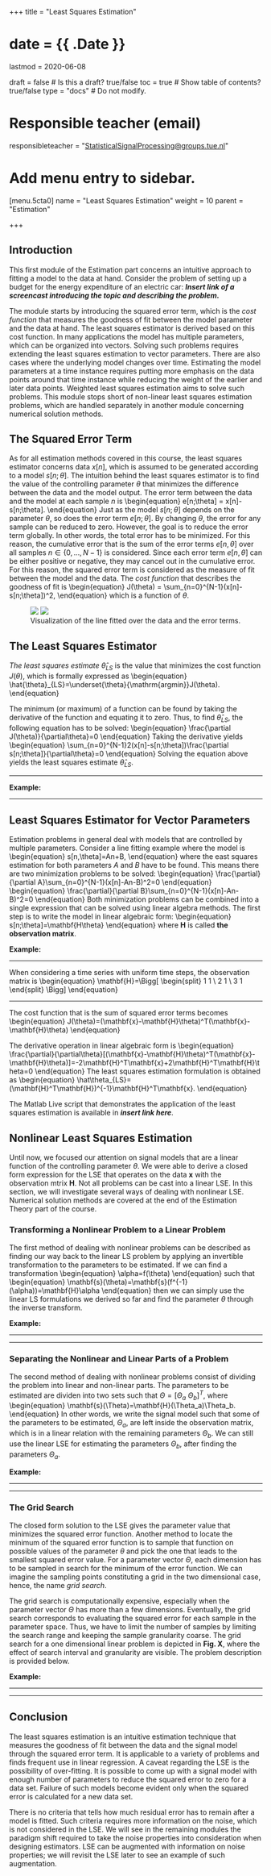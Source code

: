 +++
title = "Least Squares Estimation"

# date = {{ .Date }}
lastmod = 2020-06-08

draft = false  # Is this a draft? true/false
toc = true  # Show table of contents? true/false
type = "docs"  # Do not modify.

# Responsible teacher (email)
responsibleteacher = "StatisticalSignalProcessing@groups.tue.nl"

# Add menu entry to sidebar.
[menu.5cta0]
name = "Least Squares Estimation"
weight = 10
parent = "Estimation"

+++
## Introduction

This first module of the Estimation part concerns an intuitive approach to fitting a model to the data at hand. Consider the problem of setting up a budget for the energy expenditure of an electric car: ***Insert link of a screencast introducing the topic and describing the problem.***

The module starts by introducing the squared error term, which is the <i>cost function</i> that measures the goodness of fit between the model parameter and the data at hand. The least squares estimator is derived based on this cost function. In many applications the model has multiple parameters, which can be organized into vectors. Solving such problems requires extending the least squares estimation to vector parameters. There are also cases where the underlying model changes over time. Estimating the model parameters at a time instance requires putting more emphasis on the data points around that time instance while reducing the weight of the earlier and later data points. Weighted least squares estimation aims to solve such problems. This module stops short of non-linear least squares estimation problems, which are handled separately in another module concerning numerical solution methods.

## The Squared Error Term
As for all estimation methods covered in this course, the least squares estimator concerns data $x[n]$, which is assumed to be generated according to a model $s[n;\theta]$. The intuition behind the least squares estimator is to find the value of the controlling parameter $\theta$ that minimizes the difference between the data and the model output. The error term between the data and the model at each sample $n$ is
\begin{equation}
e[n;\theta] = x[n]-s[n;\theta].
\end{equation}
Just as the model $s[n;\theta]$ depends on the parameter $\theta$, so does the error term $e[n;\theta]$. By changing $\theta$, the error for any sample can be reduced to zero. However, the goal is to reduce the error term globally. In other words, the total error has to be minimized. For this reason, the cumulative error that is the sum of the error terms $e[n,\theta]$ over all samples $n\in\{0,...,N-1\}$ is considered. Since each error term $e[n,\theta]$ can be either positive or negative, they may cancel out in the cumulative error. For this reason, the squared error term is considered as the measure of fit between the model and the data. The <i> cost function</i> that describes the goodness of fit is
\begin{equation}
J(\theta) = \sum_{n=0}^{N-1}(x[n]-s[n;\theta])^2,
\end{equation}
which is a function of $\theta$.

<div style="max-width: 500px; margin: auto">
  <figure>
    <img
      src="/../files/7.Images/statistical/estimation/LS_Fig2.svg"
    />
	<img
      src="/../files/7.Images/statistical/estimation/LS_Fig3.svg"
    />
    <figcaption class="numbered">
      Visualization of the line fitted over the data and the error terms.
    </figcaption>
  </figure>
</div>

## The Least Squares Estimator
<i>The least squares estimate</i> $\hat\theta_{LS}$ is the value that minimizes the cost function $J(\theta)$, which is formally expressed as
\begin{equation}
\hat{\theta}_{LS}=\underset{\theta}{\mathrm{argmin}}J(\theta).
\end{equation}

The minimum (or maximum) of a function can be found by taking the derivative of the function and equating it to zero. Thus, to find $\hat\theta_{LS}$, the following equation has to be solved:
\begin{equation}
\frac{\partial J(\theta)}{\partial\theta}=0
\end{equation}
Taking the derivative yields
\begin{equation}
\sum_{n=0}^{N-1}2(x[n]-s[n;\theta])\frac{\partial s[n;\theta]}{\partial\theta}=0
\end{equation}
Solving the equation above yields the least squares estimate $\hat\theta_{LS}$.


---
<b>Example:</b>


---

## Least Squares Estimator for Vector Parameters

Estimation problems in general deal with models that are controlled by multiple parameters. Consider a line fitting example where the model is
\begin{equation}
s[n,\theta]=An+B,
\end{equation} 
where the east squares estimation for both parameters $A$ and $B$ have to be found. This means there are two minimization problems to be solved:
\begin{equation}
\frac{\partial}{\partial A}\sum_{n=0}^{N-1}(x[n]-An-B)^2=0
\end{equation}
\begin{equation}
\frac{\partial}{\partial B}\sum_{n=0}^{N-1}(x[n]-An-B)^2=0
\end{equation}
Both minimization problems can be combined into a single expression that can be solved using linear algebra methods. The first step is to write the model in linear algebraic form:
\begin{equation}
s[n;\theta]=\mathbf{H\theta}
\end{equation}
where $\mathbf{H}$ is called <b>the observation matrix</b>. 

<b>Example:</b>

---

When considering a time series with uniform time steps, the observation matrix is
\begin{equation}
\mathbf{H}=\Bigg[ 
\begin{split}
1 1 \\ 
2 1 \\
3 1
\end{split}
 \Bigg]
\end{equation}

---

The cost function that is the sum of squared error terms becomes
\begin{equation}
J(\theta)=(\mathbf{x}-\mathbf{H}\theta)^T(\mathbf{x}-\mathbf{H}\theta)
\end{equation}

The derivative operation in linear algebraic form is
\begin{equation}
\frac{\partial}{\partial\theta}[(\mathbf{x}-\mathbf{H}\theta)^T(\mathbf{x}-\mathbf{H}\theta)]=-2\mathbf{H}^T\mathbf{x}+2\mathbf{H}^T\mathbf{H}\theta=0
\end{equation}
The least squares estimation formulation is obtained as
\begin{equation}
\hat\theta_{LS}=(\mathbf{H}^T\mathbf{H})^{-1}\mathbf{H}^T\mathbf{x}.
\end{equation}

The Matlab Live script that demonstrates the application of the least squares estimation is available in ***insert link here***.

## Nonlinear Least Squares Estimation

Until now, we focused our attention on signal models that are a linear function of the controlling parameter $\theta$. We were able to derive a closed form expression for the LSE that operates on the data $\mathbf{x}$ with the observation mtrix $\mathbf{H}$. Not all problems can be cast into a linear LSE. In this section, we will investigate several ways of dealing with nonlinear LSE. Numerical solution methods are covered at the end of the Estimation Theory part of the course.

### Transforming a Nonlinear Problem to a Linear Problem

The first method of dealing with nonlinear problems can be described as finding our way back to the linear LS problem by applying an invertible transformation to the parameters to be estimated. If we can find a transformation
\begin{equation}
\alpha=f(\theta)
\end{equation}
such that
\begin{equation}
\mathbf{s}(\theta)=\mathbf{s}(f^{-1}(\alpha))=\mathbf{H}\alpha
\end{equation}
then we can simply use the linear LS formulations we derived so far and find the parameter $\theta$ through the inverse transform.

<b>Example:</b>

---


---

### Separating the Nonlinear and Linear Parts of a Problem

The second method of dealing with nonlinear problems consist of dividing the problem into linear and non-linear parts. The parameters to be estimated are dividen into two sets such that $\Theta=[\Theta_a~\Theta_b]^T$, where
\begin{equation}
\mathbf{s}(\Theta)=\mathbf{H}(\Theta_a)\Theta_b.
\end{equation}
In other words, we write the signal model such that some of the parameters to be estimated, $\Theta_a$, are left inside the observation matrix, which is in a linear relation with the remaining parameters $\Theta_b$. We can still use the linear LSE for estimating the parameters $\Theta_b$, after finding the parameters $\Theta_a$.


<b>Example:</b>

---


---

### The Grid Search

The closed form solution to the LSE gives the parameter value that minimizes the squared error function. Another method to locate the minimum of the squared error function is to sample that function on possible values of the parameter $\theta$ and pick the one that leads to the smallest squared error value. For a parameter vector $\Theta$, each dimension has to be sampled in search for the minimum of the error function. We can imagine the sampling points constituting a grid in the two dimensional case, hence, the name <i>grid search</i>.

The grid search is computationally expensive, especially when the parameter vector $\Theta$ has more than a few dimensions. Eventually, the grid search corresponds to evaluating the squared error for each sample in the parameter space. Thus, we have to limit the number of samples by limiting the search range and keeping the sample granularity coarse. The grid search for a one dimensional linear problem is depicted in **Fig. X**, where the effect of search interval and granularity are visible. The problem description is provided below.

<b>Example:</b>

---


---

## Conclusion

The least squares estimation is an intuitive estimation technique that measures the goodness of fit between the data and the signal model through the squared error term. It is applicable to a variety of problems and finds frequent use in linear regression. A caveat regarding the LSE is the possibility of over-fitting. It is possible to come up with a signal model with enough number of parameters to reduce the squared error to zero for a data set. Failure of such models become evident only when the squared error is calculated for a new data set. 

There is no criteria that tells how much residual error has to remain after a model is fitted. Such criteria requires more information on the noise, which is not considered in the LSE. We will see in the remaining modules the paradigm shift required to take the noise properties into consideration when designing estimators. LSE can be augmented with information on noise properties; we will revisit the LSE later to see an example of such augmentation.



